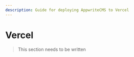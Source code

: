 ```yaml
---
description: Guide for deploying AppwriteCMS to Vercel
---
```


# Vercel

> This section needs to be written
